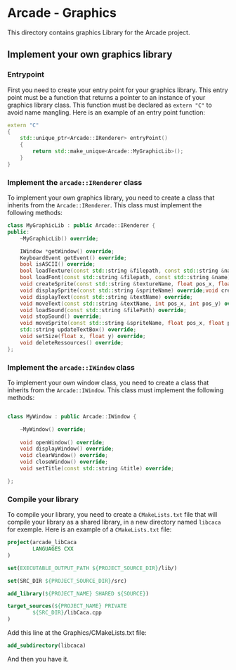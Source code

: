 # Arcade - Graphics
This directory contains graphics Library for the Arcade project.

## Implement your own graphics library


### Entrypoint
First you need to create your entry point for your graphics library. This entry point must be a function that returns a pointer to an instance of your graphics library class.
This function must be declared as `extern "C"` to avoid name mangling. Here is an example of an entry point function:

```cpp
extern "C"
{
    std::unique_ptr<Arcade::IRenderer> entryPoint()
    {
        return std::make_unique<Arcade::MyGraphicLib>();
    }
}
```

### Implement the `arcade::IRenderer` class
To implement your own graphics library, you need to create a class that inherits from the `Arcade::IRenderer`.
This class must implement the following methods:

```cpp
class MyGraphicLib : public Arcade::IRenderer {
public:
    ~MyGraphicLib() override;

    IWindow *getWindow() override;
    KeyboardEvent getEvent() override;
    bool isASCII() override;
    bool loadTexture(const std::string &filepath, const std::string &name) override;
    bool loadFont(const std::string &filepath, const std::string &name) override;
    void createSprite(const std::string &textureName, float pos_x, float pos_y, float scale_x, float scale_y) override;
    void displaySprite(const std::string &spriteName) override;void createText(const std::string &fontName, const std::string &text, int size, float pos_x, float pos_y) override;
    void displayText(const std::string &textName) override;
    void moveText(const std::string &textName, int pos_x, int pos_y) override;
    void loadSound(const std::string &filePath) override;
    void stopSound() override;
    void moveSprite(const std::string &spriteName, float pos_x, float pos_y) override;void rotateSprite(const std::string &spriteName, float angle) override;
    std::string updateTextBox() override;
    void setSize(float x, float y) override;
    void deleteRessources() override;
};
```

### Implement the `arcade::IWindow` class

To implement your own window class, you need to create a class that inherits from the `Arcade::IWindow`.
This class must implement the following methods:

```cpp

class MyWindow : public Arcade::IWindow {

    ~MyWindow() override;
    
    void openWindow() override;
    void displayWindow() override;
    void clearWindow() override;
    void closeWindow() override;
    void setTitle(const std::string &title) override;

};
```

### Compile your library

To compile your library, you need to create a `CMakeLists.txt` file that will compile your library as a shared library,
in a new directory named `libcaca` for exemple. Here is an example of a `CMakeLists.txt` file:

```cmake
project(arcade_libCaca
        LANGUAGES CXX
)

set(EXECUTABLE_OUTPUT_PATH ${PROJECT_SOURCE_DIR}/lib/)

set(SRC_DIR ${PROJECT_SOURCE_DIR}/src)

add_library(${PROJECT_NAME} SHARED ${SOURCE})

target_sources(${PROJECT_NAME} PRIVATE
        ${SRC_DIR}/libCaca.cpp
)
```

Add this line at the Graphics/CMakeLists.txt file:

```cmake
add_subdirectory(libcaca)
```

And then you have it.
